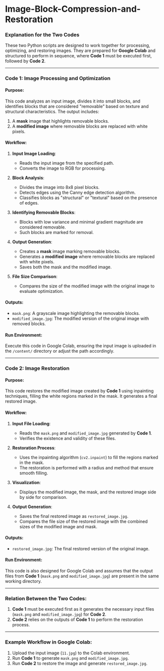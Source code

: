 # Image-Block-Compression-and-Restoration

### Explanation for the Two Codes

These two Python scripts are designed to work together for processing, optimizing, and restoring images. They are prepared for **Google Colab** and structured to perform in sequence, where **Code 1** must be executed first, followed by **Code 2**.

---

### **Code 1: Image Processing and Optimization**

#### **Purpose:**
This code analyzes an input image, divides it into small blocks, and identifies blocks that are considered "removable" based on texture and structural characteristics. The output includes:
1. A **mask** image that highlights removable blocks.
2. A **modified image** where removable blocks are replaced with white pixels.

#### **Workflow:**
1. **Input Image Loading**:
   - Reads the input image from the specified path.
   - Converts the image to RGB for processing.

2. **Block Analysis**:
   - Divides the image into 8x8 pixel blocks.
   - Detects edges using the Canny edge detection algorithm.
   - Classifies blocks as "structural" or "textural" based on the presence of edges.

3. **Identifying Removable Blocks**:
   - Blocks with low variance and minimal gradient magnitude are considered removable.
   - Such blocks are marked for removal.

4. **Output Generation**:
   - Creates a **mask** image marking removable blocks.
   - Generates a **modified image** where removable blocks are replaced with white pixels.
   - Saves both the mask and the modified image.

5. **File Size Comparison**:
   - Compares the size of the modified image with the original image to evaluate optimization.

#### **Outputs:**
- `mask.png`: A grayscale image highlighting the removable blocks.
- `modified_image.jpg`: The modified version of the original image with removed blocks.

#### **Run Environment**:
Execute this code in Google Colab, ensuring the input image is uploaded in the `/content/` directory or adjust the path accordingly.

---

### **Code 2: Image Restoration**

#### **Purpose:**
This code restores the modified image created by **Code 1** using inpainting techniques, filling the white regions marked in the mask. It generates a final restored image.

#### **Workflow:**
1. **Input File Loading**:
   - Reads the `mask.png` and `modified_image.jpg` generated by **Code 1**.
   - Verifies the existence and validity of these files.

2. **Restoration Process**:
   - Uses the inpainting algorithm (`cv2.inpaint`) to fill the regions marked in the mask.
   - The restoration is performed with a radius and method that ensure smooth filling.

3. **Visualization**:
   - Displays the modified image, the mask, and the restored image side by side for comparison.

4. **Output Generation**:
   - Saves the final restored image as `restored_image.jpg`.
   - Compares the file size of the restored image with the combined sizes of the modified image and mask.

#### **Outputs:**
- `restored_image.jpg`: The final restored version of the original image.

#### **Run Environment**:
This code is also designed for Google Colab and assumes that the output files from **Code 1** (`mask.png` and `modified_image.jpg`) are present in the same working directory.

---

### **Relation Between the Two Codes:**
1. **Code 1** must be executed first as it generates the necessary input files (`mask.png` and `modified_image.jpg`) for **Code 2**.
2. **Code 2** relies on the outputs of **Code 1** to perform the restoration process.

---

### **Example Workflow in Google Colab**:
1. Upload the input image (`11.jpg`) to the Colab environment.
2. Run **Code 1** to generate `mask.png` and `modified_image.jpg`.
3. Run **Code 2** to restore the image and generate `restored_image.jpg`.

